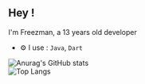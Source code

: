 ## Hey !

I'm Freezman, a 13 years old developer

- ⚙️ I use : `Java`, `Dart`

![Anurag's GitHub stats](https://github-readme-stats.vercel.app/api?username=Freezman31&show_icons=true&theme=onedark)
<br>
![Top Langs](https://github-readme-stats.vercel.app/api/top-langs/?username=Freezman31&layout=compact)

